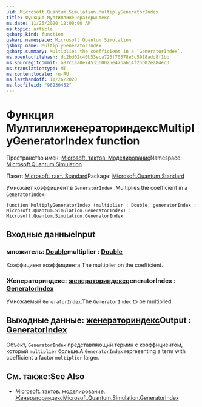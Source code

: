 ```yaml
---
uid: Microsoft.Quantum.Simulation.MultiplyGeneratorIndex
title: Функция Мултиплиженераториндекс
ms.date: 11/25/2020 12:00:00 AM
ms.topic: article
qsharp.kind: function
qsharp.namespace: Microsoft.Quantum.Simulation
qsharp.name: MultiplyGeneratorIndex
qsharp.summary: Multiplies the coefficient in a `GeneratorIndex`.
ms.openlocfilehash: dc2bd02c40b53eca726f70578e3c5918add8f1bb
ms.sourcegitcommit: a87c1aa8e7453360025e47ba614f25b02ea84ec3
ms.translationtype: MT
ms.contentlocale: ru-RU
ms.lasthandoff: 11/26/2020
ms.locfileid: "96230452"
---
```

# <a name="multiplygeneratorindex-function"></a><span data-ttu-id="53f5a-102">Функция Мултиплиженераториндекс</span><span class="sxs-lookup"><span data-stu-id="53f5a-102">MultiplyGeneratorIndex function</span></span>

<span data-ttu-id="53f5a-103">Пространство имен: [Microsoft. тактов. Моделирование](xref:Microsoft.Quantum.Simulation)</span><span class="sxs-lookup"><span data-stu-id="53f5a-103">Namespace: [Microsoft.Quantum.Simulation](xref:Microsoft.Quantum.Simulation)</span></span>

<span data-ttu-id="53f5a-104">Пакет: [Microsoft. такт. Standard](https://nuget.org/packages/Microsoft.Quantum.Standard)</span><span class="sxs-lookup"><span data-stu-id="53f5a-104">Package: [Microsoft.Quantum.Standard](https://nuget.org/packages/Microsoft.Quantum.Standard)</span></span>


<span data-ttu-id="53f5a-105">Умножает коэффициент в `GeneratorIndex` .</span><span class="sxs-lookup"><span data-stu-id="53f5a-105">Multiplies the coefficient in a `GeneratorIndex`.</span></span>

```qsharp
function MultiplyGeneratorIndex (multiplier : Double, generatorIndex : Microsoft.Quantum.Simulation.GeneratorIndex) : Microsoft.Quantum.Simulation.GeneratorIndex
```


## <a name="input"></a><span data-ttu-id="53f5a-106">Входные данные</span><span class="sxs-lookup"><span data-stu-id="53f5a-106">Input</span></span>

### <a name="multiplier--double"></a><span data-ttu-id="53f5a-107">множитель: [Double](xref:microsoft.quantum.lang-ref.double)</span><span class="sxs-lookup"><span data-stu-id="53f5a-107">multiplier : [Double](xref:microsoft.quantum.lang-ref.double)</span></span>

<span data-ttu-id="53f5a-108">Коэффициент коэффициента.</span><span class="sxs-lookup"><span data-stu-id="53f5a-108">The multiplier on the coefficient.</span></span>


### <a name="generatorindex--generatorindex"></a><span data-ttu-id="53f5a-109">Женераториндекс: [женераториндекс](xref:Microsoft.Quantum.Simulation.GeneratorIndex)</span><span class="sxs-lookup"><span data-stu-id="53f5a-109">generatorIndex : [GeneratorIndex](xref:Microsoft.Quantum.Simulation.GeneratorIndex)</span></span>

<span data-ttu-id="53f5a-110">Умножаемый `GeneratorIndex`.</span><span class="sxs-lookup"><span data-stu-id="53f5a-110">The `GeneratorIndex` to be multiplied.</span></span>



## <a name="output--generatorindex"></a><span data-ttu-id="53f5a-111">Выходные данные: [женераториндекс](xref:Microsoft.Quantum.Simulation.GeneratorIndex)</span><span class="sxs-lookup"><span data-stu-id="53f5a-111">Output : [GeneratorIndex](xref:Microsoft.Quantum.Simulation.GeneratorIndex)</span></span>

<span data-ttu-id="53f5a-112">Объект, `GeneratorIndex` представляющий термин с коэффициентом, который `multiplier` больше.</span><span class="sxs-lookup"><span data-stu-id="53f5a-112">A `GeneratorIndex` representing a term with coefficient a factor `multiplier` larger.</span></span>

## <a name="see-also"></a><span data-ttu-id="53f5a-113">См. также:</span><span class="sxs-lookup"><span data-stu-id="53f5a-113">See Also</span></span>

- [<span data-ttu-id="53f5a-114">Microsoft. тактов. моделирование. Женераториндекс</span><span class="sxs-lookup"><span data-stu-id="53f5a-114">Microsoft.Quantum.Simulation.GeneratorIndex</span></span>](xref:Microsoft.Quantum.Simulation.GeneratorIndex)